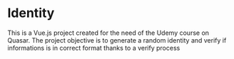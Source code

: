 # Identity
This is a Vue.js project created for the need of the Udemy course on Quasar. The project objective is to generate a random identity and verify if informations is in correct format thanks to a verify process
